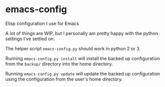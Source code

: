 # emacs-config

Elisp configuration I use for Emacs

A lot of things are WIP, but I personally am pretty happy with the python settings
I've settled on.

The helper script `emacs-config.py` should work in python 2 or 3.

Running `emacs-config.py install` will install the backed up configuration from the
`backup/` directory into the home directory.

Running `emacs-config.py update` will update the backed up configuration using the
configuration from the user's home directory.
